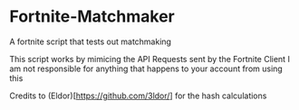 # Fortnite-Matchmaker
A fortnite script that tests out matchmaking

This script works by mimicing the API Requests sent by the Fortnite Client
I am not responsible for anything that happens to your account from using this

Credits to (Eldor)[https://github.com/3ldor/] for the hash calculations 
